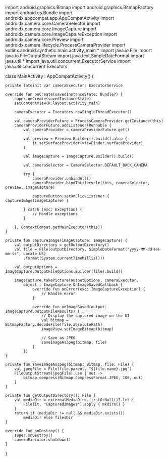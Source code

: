 import android.graphics.Bitmap
import android.graphics.BitmapFactory
import android.os.Bundle
import androidx.appcompat.app.AppCompatActivity
import androidx.camera.core.CameraSelector
import androidx.camera.core.ImageCapture
import androidx.camera.core.ImageCaptureException
import androidx.camera.core.Preview
import androidx.camera.lifecycle.ProcessCameraProvider
import kotlinx.android.synthetic.main.activity_main.*
import java.io.File
import java.io.FileOutputStream
import java.text.SimpleDateFormat
import java.util.*
import java.util.concurrent.ExecutorService
import java.util.concurrent.Executors

class MainActivity : AppCompatActivity() {

    private lateinit var cameraExecutor: ExecutorService

    override fun onCreate(savedInstanceState: Bundle?) {
        super.onCreate(savedInstanceState)
        setContentView(R.layout.activity_main)

        cameraExecutor = Executors.newSingleThreadExecutor()

        val cameraProviderFuture = ProcessCameraProvider.getInstance(this)
        cameraProviderFuture.addListener(Runnable {
            val cameraProvider = cameraProviderFuture.get()

            val preview = Preview.Builder().build().also {
                it.setSurfaceProvider(viewFinder.surfaceProvider)
            }

            val imageCapture = ImageCapture.Builder().build()

            val cameraSelector = CameraSelector.DEFAULT_BACK_CAMERA

            try {
                cameraProvider.unbindAll()
                cameraProvider.bindToLifecycle(this, cameraSelector, preview, imageCapture)

                captureButton.setOnClickListener { captureImage(imageCapture) }

            } catch (exc: Exception) {
                // Handle exceptions
            }

        }, ContextCompat.getMainExecutor(this))
    }

    private fun captureImage(imageCapture: ImageCapture) {
        val outputDirectory = getOutputDirectory()
        val file = File(outputDirectory, SimpleDateFormat("yyyy-MM-dd-HH-mm-ss", Locale.US)
            .format(System.currentTimeMillis()))

        val outputOptions = ImageCapture.OutputFileOptions.Builder(file).build()

        imageCapture.takePicture(outputOptions, cameraExecutor,
            object : ImageCapture.OnImageSavedCallback {
                override fun onError(exc: ImageCaptureException) {
                    // Handle error
                }

                override fun onImageSaved(output: ImageCapture.OutputFileResults) {
                    // Display the captured image on the UI
                    val bitmap = BitmapFactory.decodeFile(file.absolutePath)
                    imageView.setImageBitmap(bitmap)
                    
                    // Save as JPEG
                    saveImageAsJpeg(bitmap, file)
                }
            })
    }

    private fun saveImageAsJpeg(bitmap: Bitmap, file: File) {
        val jpegFile = File(file.parent, "${file.name}.jpg")
        FileOutputStream(jpegFile).use { out ->
            bitmap.compress(Bitmap.CompressFormat.JPEG, 100, out)
        }
    }

    private fun getOutputDirectory(): File {
        val mediaDir = externalMediaDirs.firstOrNull()?.let {
            File(it, "CapturedImages").apply { mkdirs() }
        }
        return if (mediaDir != null && mediaDir.exists())
            mediaDir else filesDir
    }

    override fun onDestroy() {
        super.onDestroy()
        cameraExecutor.shutdown()
    }
}
